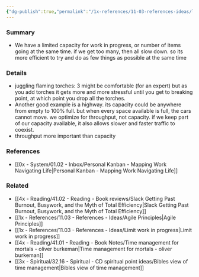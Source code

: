 ```yaml
---
{"dg-publish":true,"permalink":"/1x-references/11-03-references-ideas/limit-work-in-progress/","dgHomeLink":true,"dgPassFrontmatter":false,"dgShowBacklinks":false,"dgShowLocalGraph":false,"dgShowInlineTitle":true}
---
```



### Summary
- We have a limited capacity for work in progress, or number of items going at the same time. if we get too many, then all slow down. so its more efficient to try and do as few things as possible at the same time

### Details
- juggling flaming torches: 3 might be comfortable (for an expert) but as you add torches it gets more and more stressful until you get to breaking point, at which point you drop all the torches.
- Another good example is a highway. its capacity could be anywhere from empty to 100% full. but when every space available is full, the cars cannot move. we optimize for throughput, not capacity.  if we keep part of our capacity available, it also allows slower and faster traffic to coexist.
- throughput more important than capacity

### References
- [[0x - System/01.02 - Inbox/Personal Kanban - Mapping Work Navigating Life|Personal Kanban - Mapping Work Navigating Life]]

### Related
- [[4x - Reading/41.02 - Reading - Book reviews/Slack Getting Past Burnout, Busywork, and the Myth of Total Efficiency|Slack Getting Past Burnout, Busywork, and the Myth of Total Efficiency]]
- [[1x - References/11.03 - References - Ideas/Agile Principles|Agile Principles]]
- [[1x - References/11.03 - References - Ideas/Limit work in progress|Limit work in progress]]
- [[4x - Reading/41.01 - Reading - Book Notes/Time management for mortals - oliver burkeman|Time management for mortals - oliver burkeman]]
- [[3x - Spiritual/32.16 - Spiritual - CD spiritual point ideas/Bibles view of time management|Bibles view of time management]]